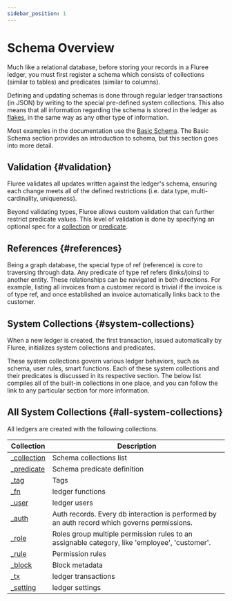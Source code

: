 ```yaml
---
sidebar_position: 1
---
```


# Schema Overview

Much like a relational database, before storing your records in a Fluree ledger, you must first register a schema which consists of collections (similar to tables) and predicates (similar to columns).

Defining and updating schemas is done through regular ledger transactions (in JSON) by writing to the special pre-defined system collections. This also means that all information regarding the schema is stored in the ledger as [flakes](/concepts/technical_overview.md#flakes), in the same way as any other type of information.

Most examples in the documentation use the [Basic Schema](/guides/schema/1.md). The Basic Schema section provides an introduction to schema, but this section goes into more detail.

## Validation {#validation}

Fluree validates all updates written against the ledger's schema, ensuring each change meets all of the defined restrictions (i.e. data type, multi-cardinality, uniqueness).

Beyond validating types, Fluree allows custom validation that can further restrict predicate values. This level of validation is done by specifying an optional spec for a [collection](/concepts/smart-functions/collection_spec.mdx) or [predicate](/concepts/smart-functions/predicate_spec.mdx).

## References {#references}

Being a graph database, the special type of ref (reference) is core to traversing through data. Any predicate of type ref refers (links/joins) to another entity. These relationships can be navigated in both directions. For example, listing all invoices from a customer record is trivial if the invoice is of type ref, and once established an invoice automatically links back to the customer.

## System Collections {#system-collections}

When a new ledger is created, the first transaction, issued automatically by Fluree, initializes system collections and predicates.

These system collections govern various ledger behaviors, such as schema, user rules, smart functions. Each of these system collections and their predicates is discussed in its respective section. The below list compiles all of the built-in collections in one place, and you can follow the link to any particular section for more information.

## All System Collections {#all-system-collections}

All ledgers are created with the following collections.

| Collection                               | Description                                                                                   |
| ---------------------------------------- | --------------------------------------------------------------------------------------------- |
| [\_collection](/overview/schema/collections.mdx) | Schema collections list                                                                       |
| [\_predicate](/overview/schema/predicates.mdx)   | Schema predicate definition                                                                   |
| [\_tag](/overview/schema/tags.md)               | Tags                                                                                          |
| [\_fn](/overview/schema/smartfunctions.mdx)           | ledger functions                                                                              |
| [\_user](/overview/schema/identity.md#_user)    | ledger users                                                                                  |
| [\_auth](/overview/schema/identity.md#_auth)    | Auth records. Every db interaction is performed by an auth record which governs permissions.  |
| [\_role](/overview/schema/identity.md#_role)    | Roles group multiple permission rules to an assignable category, like 'employee', 'customer'. |
| [\_rule](/overview/schema/identity.md#_rule)    | Permission rules                                                                              |
| [\_block](/overview/schema/metadata.md#_block)  | Block metadata                                                                                |
| [\_tx](/overview/schema/metadata.md#_tx)        | ledger transactions                                                                           |
| [\_setting](/overview/schema/settings.md)       | ledger settings                                                                               |
